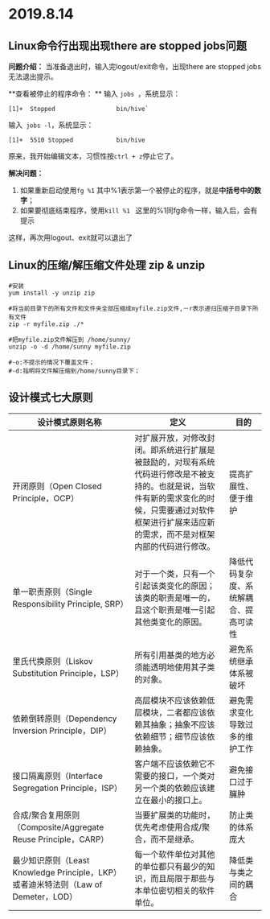 # 2019.8.14

## Linux命令行出现出现there are stopped jobs问题
**问题介绍：**
当准备退出时，输入完logout/exit命令，出现there are stopped jobs无法退出提示。

**查看被停止的程序命令： **
输入 `jobs `，系统显示：
```shell
[1]+  Stopped                 bin/hive`
```
输入` jobs -l`，系统显示：
```shell
[1]+  5510 Stopped            bin/hive
```
原来，我开始编辑文本，习惯性按`ctrl + z`停止它了。 

**解决问题：**
1. 如果重新启动使用`fg %1`
其中%1表示第一个被停止的程序，就是**中括号中的数字**； 
2. 如果要彻底结束程序，使用`kill %1 `
这里的%1同fg命令一样，输入后，会有提示 
	

这样，再次用logout、exit就可以退出了

## Linux的压缩/解压缩文件处理 zip & unzip

```shell
#安装
yum install -y unzip zip

#将当前目录下的所有文件和文件夹全部压缩成myfile.zip文件,－r表示递归压缩子目录下所有文件
zip -r myfile.zip ./*

#把myfile.zip文件解压到 /home/sunny/
unzip -o -d /home/sunny myfile.zip

#-o:不提示的情况下覆盖文件；
#-d:指明将文件解压缩到/home/sunny目录下；
```

## 设计模式七大原则

|设计模式原则名称|定义|目的|
|----------------------------------------------------------|----------------------------------------------|--------------------------------|
|开闭原则（Open Closed Principle，OCP）|对扩展开放，对修改封闭。即系统进行扩展是被鼓励的，对现有系统代码进行修改是不被支持的。也就是说，当软件有新的需求变化的时候，只需要通过对软件框架进行扩展来适应新的需求，而不是对框架内部的代码进行修改。|提高扩展性、便于维护|
|单一职责原则（Single Responsibility Principle, SRP）|对于一个类，只有一个引起该类变化的原因；该类的职责是唯一的，且这个职责是唯一引起其他类变化的原因。|降低代码复杂度、系统解耦合、提高可读性|
|里氏代换原则（Liskov Substitution Principle，LSP）|所有引用基类的地方必须能透明地使用其子类的对象。|避免系统继承体系被破坏|
|依赖倒转原则（Dependency Inversion Principle，DIP）|高层模块不应该依赖低层模块，二者都应该依赖其抽象；抽象不应该依赖细节；细节应该依赖抽象。|避免需求变化导致过多的维护工作|
|接口隔离原则（Interface Segregation Principle，ISP）|客户端不应该依赖它不需要的接口，一个类对另一个类的依赖应该建立在最小的接口上。|避免接口过于臃肿|
|合成/聚合复用原则（Composite/Aggregate Reuse Principle，CARP）|当要扩展类的功能时，优先考虑使用合成/聚合，而不是继承。|防止类的体系庞大|
|最少知识原则（Least Knowledge Principle，LKP）或者迪米特法则（Law of Demeter，LOD）| 每一个软件单位对其他的单位都只有最少的知识，而且局限于那些与本单位密切相关的软件单位。|降低类与类之间的耦合|